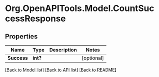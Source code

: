 
# Org.OpenAPITools.Model.CountSuccessResponse

## Properties

Name | Type | Description | Notes
------------ | ------------- | ------------- | -------------
**Success** | **int?** |  | [optional] 

[[Back to Model list]](../README.md#documentation-for-models)
[[Back to API list]](../README.md#documentation-for-api-endpoints)
[[Back to README]](../README.md)

